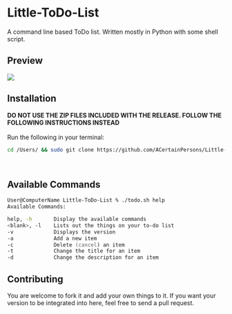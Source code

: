 # Little-ToDo-List
A command line based ToDo list. Written mostly in Python with some shell script.

## Preview
<img src="https://acertainpersons.github.io/omg_its_img!/sample.png">

<br>

## Installation

**DO NOT USE THE ZIP FILES INCLUDED WITH THE RELEASE. FOLLOW THE FOLLOWING INSTRUCTIONS INSTEAD**\
\
Run the following in your terminal:  
```zsh
cd /Users/ && sudo git clone https://github.com/ACertainPersons/Little-ToDo-List.git && sudo chmod 777 little-todo-list && cd little-todo-list && sudo touch data.txt && sudo chmod 777 data.txt && sudo echo "Use ./todo.sh -a to write in a new item" >> data.txt
```

<br>

## Available Commands

```zsh
User@ComputerName Little-ToDo-List % ./todo.sh help  
Available Commands:

help, -h       Display the available commands
<blank>, -l    Lists out the things on your to-do list
-v             Displays the version
-a             Add a new item
-c             Delete (cancel) an item
-t             Change the title for an item
-d             Change the description for an item

```

## Contributing

You are welcome to fork it and add your own things to it. If you want your version to be integrated into here, feel free to send a pull request.
